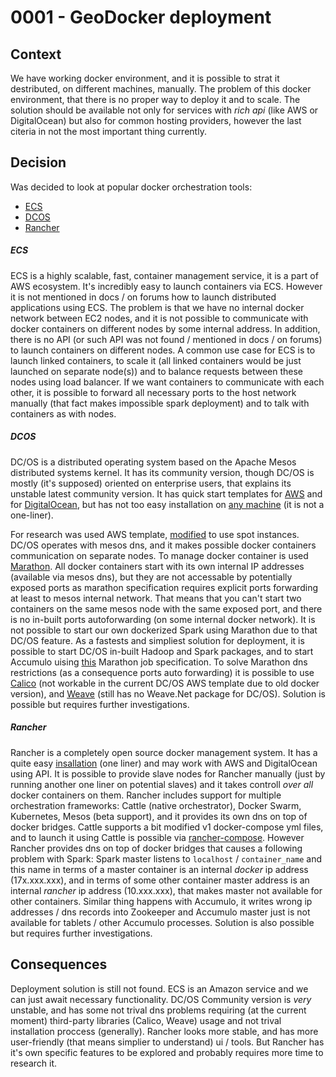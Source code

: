 0001 - GeoDocker deployment
===============================

Context
-------
We have working docker environment, and it is possible to strat it destributed, on different machines, manually. The problem of this docker environment, that there is no proper way to deploy it and to scale. The solution should be available not only for services with _rich api_ (like AWS or DigitalOcean) but also for common hosting providers, however the last citeria in not the most important thing currently.

Decision
--------
Was decided to look at popular docker orchestration tools:
  * [ECS](http://docs.aws.amazon.com/AmazonECS/latest/developerguide/Welcome.html)
  * [DCOS](http://dcos.io)
  * [Rancher](http://rancher.com)

##### ECS

ECS is a highly scalable, fast, container management service, it is a part of AWS ecosystem. It's incredibly easy to launch containers via ECS. However it is not mentioned in docs / on forums how to launch distributed applications using ECS. The problem is that we have no internal docker network between EC2 nodes, and it is not possible to communicate with docker containers on different nodes by some internal address. In addition, there is no API (or such API was not found / mentioned in docs / on forums) to launch containers on different nodes. A common use case for ECS is to launch linked containers, to scale it (all linked containers would be just launched on separate node(s)) and to balance requests between these nodes using load balancer. If we want containers to communicate with each other, it is possible to forward all necessary ports to the host network manually (that fact makes impossible spark deployment) and to talk with containers as with nodes.

##### DCOS

DC/OS is a distributed operating system based on the Apache Mesos distributed systems kernel. It has its community version, though DC/OS is mostly (it's supposed) oriented on enterprise users, that explains its unstable latest community version. It has quick start templates for [AWS](https://mesosphere.com/amazon/) and for [DigitalOcean](https://docs.mesosphere.com/1.7/administration/installing/cloud/digitalocean/), but has not too easy installation on [any machine](https://dcos.io/docs/1.7/administration/installing/custom/) (it is not a one-liner). 

For research was used AWS template, [modified](https://gist.github.com/pomadchin/c898fb767ce4d8bb943c2794c565fa8c) to use spot instances. DC/OS operates with mesos dns, and it makes possible docker containers communication on separate nodes. To manage docker container is used [Marathon](https://mesosphere.github.io/marathon/). All docker containers start with its own internal IP addresses (available via mesos dns), but they are not accessable by potentially exposed ports as marathon specification requires explicit ports forwarding at least to mesos internal network. That means that you can't start two containers on the same mesos node with the same exposed port, and there is no in-built ports autoforwarding (on some internal docker network). It is not possible to start our own dockerized Spark using Marathon due to that DC/OS feature. As a fastests and simpliest solution for deployment, it is possible to start DC/OS in-built Hadoop and Spark packages, and to start Accumulo uising [this](https://gist.github.com/pomadchin/2193ed3a10808e9368d326a0cebe393f) Marathon job specification. To solve Marathon dns restrictions (as a consequence ports auto forwarding) it is possible to use [Calico](https://www.projectcalico.org/) (not workable in the current DC/OS AWS template due to old docker version), and [Weave](https://www.weave.works/) (still has no Weave.Net package for DC/OS). Solution is possible but requires further investigations.

##### Rancher

Rancher is a completely open source docker management system. It has a quite easy [insallation](http://docs.rancher.com/rancher/latest/en/installing-rancher/installing-server/) (one liner) and may work with AWS and DigitalOcean using API. It is possible to provide slave nodes for Rancher manually (just by running another one liner on potential slaves) and it takes controll _over all_ docker containers on them. Rancher includes support for multiple orchestration frameworks: Cattle (native orchestrator), Docker Swarm, Kubernetes, Mesos (beta support), and it provides its own dns on top of docker bridges. Cattle supports a bit modified v1 docker-compose yml files, and to launch it using Cattle is possible via [rancher-compose](http://docs.rancher.com/rancher/v1.0/zh/rancher-compose/). However Rancher provides dns on top of docker bridges that causes a following problem with Spark: Spark master listens to `localhost` / `container_name` and this name in terms of a master container is an internal _docker_ ip address (17x.xxx.xxx), and in terms of some other container master address is an internal _rancher_ ip address (10.xxx.xxx), that makes master not available for other containers. Similar thing happens with Accumulo, it writes wrong ip addresses / dns records into Zookeeper and Accumulo master just is not available for tablets / other Accumulo processes. Solution is also possible but requires further investigations.

Consequences
------------
Deployment solution is still not found. ECS is an Amazon service and we can just await necessary functionality. DC/OS Community version is _very_ unstable, and has some not trival dns problems requiring (at the current moment) third-party libraries (Calico, Weave) usage and not trival installation proccess (generally). Rancher looks more stable, and has more user-friendly (that means simplier to understand) ui / tools. But Rancher has it's own specific features to be explored and probably requires more time to research it.